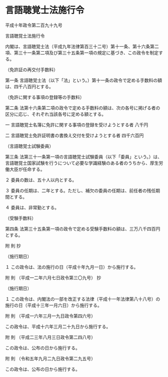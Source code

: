 # 言語聴覚士法施行令

平成十年政令第二百九十九号

言語聴覚士法施行令

内閣は、言語聴覚士法（平成九年法律第百三十二号）第十一条、第十六条第二項、第三十一条第二項及び第三十五条第一項の規定に基づき、この政令を制定する。

（免許証の再交付手数料）

第一条 言語聴覚士法（以下「法」という。）第十一条の政令で定める手数料の額は、四千八百円とする。

（免許に関する事項の登録等の手数料）

第二条 法第十六条第二項の政令で定める手数料の額は、次の各号に掲げる者の区分に応じ、それぞれ当該各号に定める額とする。

一 言語聴覚士名簿に免許に関する事項の登録を受けようとする者 八千円

二 言語聴覚士免許証明書の書換え交付を受けようとする者 四千六百円

（言語聴覚士試験委員）

第三条 法第三十一条第一項の言語聴覚士試験委員（以下「委員」という。）は、言語聴覚士国家試験を行うについて必要な学識経験のある者のうちから、厚生労働大臣が任命する。

２ 委員の数は、五十人以内とする。

３ 委員の任期は、二年とする。ただし、補欠の委員の任期は、前任者の残任期間とする。

４ 委員は、非常勤とする。

（受験手数料）

第四条 法第三十五条第一項の政令で定める受験手数料の額は、三万八千四百円とする。

附 則 抄

（施行期日）

１ この政令は、法の施行の日（平成十年九月一日）から施行する。

附 則 （平成一二年六月七日政令第三〇九号） 抄

（施行期日）

１ この政令は、内閣法の一部を改正する法律（平成十一年法律第八十八号）の施行の日（平成十三年一月六日）から施行する。

附 則 （平成一六年三月一九日政令第四六号）

この政令は、平成十六年三月二十九日から施行する。

附 則 （平成二三年八月三日政令第二四八号）

この政令は、公布の日から施行する。

附 則 （令和五年九月二九日政令第二九五号）

この政令は、公布の日から施行する。
